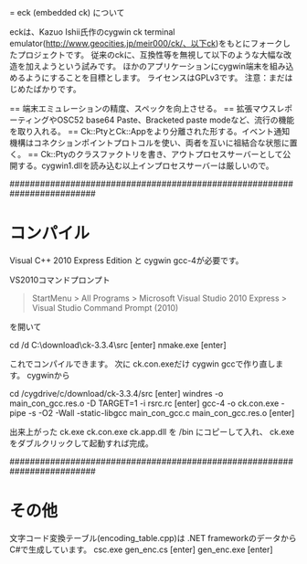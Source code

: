 ﻿

= eck (embedded ck) について

eckは、Kazuo Ishii氏作のcygwin ck terminal emulator(http://www.geocities.jp/meir000/ck/、以下ck)をもとにフォークしたプロジェクトです。
従来のckに、互換性等を無視して以下のような大幅な改造を加えようという試みです。
ほかのアプリケーションにcygwin端末を組み込めるようにすることを目標とします。
ライセンスはGPLv3です。
注意：まだはじめたばかりです。

== 端末エミュレーションの精度、スペックを向上させる。
== 拡張マウスレポーティングやOSC52 base64 Paste、Bracketed paste modeなど、流行の機能を取り入れる。
== Ck::PtyとCk::Appをより分離された形する。イベント通知機構はコネクションポイントプロトコルを使い、両者を互いに祖結合な状態に置く。
== Ck::Ptyのクラスファクトリを書き、アウトプロセスサーバーとして公開する。cygwin1.dllを読み込む以上インプロセスサーバーは厳しいので。

#########################################################################
# コンパイル

  Visual C++ 2010 Express Edition と cygwin gcc-4が必要です。

  VS2010コマンドプロンプト

  > StartMenu
    > All Programs
      > Microsoft Visual Studio 2010 Express
        > Visual Studio Command Prompt (2010)

  を開いて

  cd /d C:\download\ck-3.3.4\src [enter]
  nmake.exe [enter]

  これでコンパイルできます。
  次に ck.con.exeだけ cygwin gccで作り直します。
  cygwinから

  cd /cygdrive/c/download/ck-3.3.4/src [enter]
  windres -o main_con_gcc.res.o -D TARGET=1 -i rsrc.rc [enter]
  gcc-4 -o ck.con.exe -pipe -s -O2 -Wall -static-libgcc main_con_gcc.c main_con_gcc.res.o [enter]

  出来上がった ck.exe ck.con.exe ck.app.dll を /bin にコピーして入れ、
  ck.exeをダブルクリックして起動すれば完成。

#########################################################################
# その他

  文字コード変換テーブル(encoding_table.cpp)は .NET frameworkのデータからC#で生成しています。
    csc.exe gen_enc.cs [enter]
    gen_enc.exe [enter]
